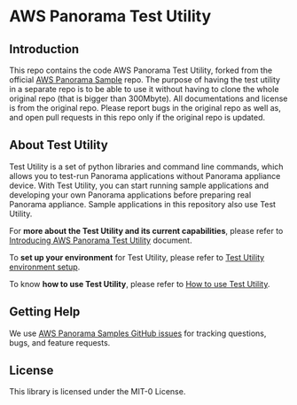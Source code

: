 # AWS Panorama Test Utility

## Introduction

This repo contains the code AWS Panorama Test Utility, forked from the official [AWS Panorama Sample](https://github.com/aws-samples/aws-panorama-samples) repo. The purpose of having the test utility in a separate repo is to be able to use it without having to clone the whole original repo (that is bigger than 300Mbyte). All documentations and license is from the original repo. Please report bugs in the original repo as well as, and open pull requests in this repo only if the original repo is updated.

## About Test Utility

Test Utility is a set of python libraries and command line commands, which allows you to test-run Panorama applications without Panorama appliance device. With Test Utility, you can start running sample applications and developing your own Panorama applications before preparing real Panorama appliance. Sample applications in this repository also use Test Utility.

For **more about the Test Utility and its current capabilities**, please refer to [Introducing AWS Panorama Test Utility](docs/AboutTestUtility.md) document.

To **set up your environment** for Test Utility, please refer to [Test Utility environment setup](docs/EnvironmentSetup.md).

To know **how to use Test Utility**, please refer to [How to use Test Utility](docs/HowToUseTestUtility.md).

## Getting Help

We use [AWS Panorama Samples GitHub issues](https://github.com/aws-samples/aws-panorama-samples/issues) for tracking questions, bugs, and feature requests.

## License

This library is licensed under the MIT-0 License.